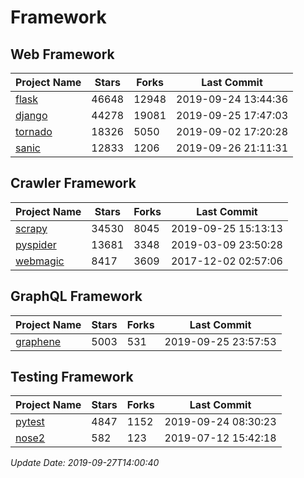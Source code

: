 # Framework

## Web Framework

| Project Name | Stars | Forks | Last Commit |
| ------------ | ----- | ----- | ----------- |
| [flask](https://github.com/pallets/flask) | 46648 | 12948 | 2019-09-24 13:44:36 |
| [django](https://github.com/django/django) | 44278 | 19081 | 2019-09-25 17:47:03 |
| [tornado](https://github.com/tornadoweb/tornado) | 18326 | 5050 | 2019-09-02 17:20:28 |
| [sanic](https://github.com/huge-success/sanic) | 12833 | 1206 | 2019-09-26 21:11:31 |

## Crawler Framework

| Project Name | Stars | Forks | Last Commit |
| ------------ | ----- | ----- | ----------- |
| [scrapy](https://github.com/scrapy/scrapy) | 34530 | 8045 | 2019-09-25 15:13:13 |
| [pyspider](https://github.com/binux/pyspider) | 13681 | 3348 | 2019-03-09 23:50:28 |
| [webmagic](https://github.com/code4craft/webmagic) | 8417 | 3609 | 2017-12-02 02:57:06 |

## GraphQL Framework

| Project Name | Stars | Forks | Last Commit |
| ------------ | ----- | ----- | ----------- |
| [graphene](https://github.com/graphql-python/graphene) | 5003 | 531 | 2019-09-25 23:57:53 |

## Testing Framework

| Project Name | Stars | Forks | Last Commit |
| ------------ | ----- | ----- | ----------- |
| [pytest](https://github.com/pytest-dev/pytest) | 4847 | 1152 | 2019-09-24 08:30:23 |
| [nose2](https://github.com/nose-devs/nose2) | 582 | 123 | 2019-07-12 15:42:18 |

*Update Date: 2019-09-27T14:00:40*